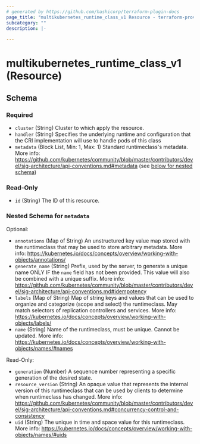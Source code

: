 ```yaml
---
# generated by https://github.com/hashicorp/terraform-plugin-docs
page_title: "multikubernetes_runtime_class_v1 Resource - terraform-provider-multikubernetes"
subcategory: ""
description: |-
  
---
```


# multikubernetes_runtime_class_v1 (Resource)





<!-- schema generated by tfplugindocs -->
## Schema

### Required

- `cluster` (String) Cluster to which apply the resource.
- `handler` (String) Specifies the underlying runtime and configuration that the CRI implementation will use to handle pods of this class
- `metadata` (Block List, Min: 1, Max: 1) Standard runtimeclass's metadata. More info: https://github.com/kubernetes/community/blob/master/contributors/devel/sig-architecture/api-conventions.md#metadata (see [below for nested schema](#nestedblock--metadata))

### Read-Only

- `id` (String) The ID of this resource.

<a id="nestedblock--metadata"></a>
### Nested Schema for `metadata`

Optional:

- `annotations` (Map of String) An unstructured key value map stored with the runtimeclass that may be used to store arbitrary metadata. More info: https://kubernetes.io/docs/concepts/overview/working-with-objects/annotations/
- `generate_name` (String) Prefix, used by the server, to generate a unique name ONLY IF the `name` field has not been provided. This value will also be combined with a unique suffix. More info: https://github.com/kubernetes/community/blob/master/contributors/devel/sig-architecture/api-conventions.md#idempotency
- `labels` (Map of String) Map of string keys and values that can be used to organize and categorize (scope and select) the runtimeclass. May match selectors of replication controllers and services. More info: https://kubernetes.io/docs/concepts/overview/working-with-objects/labels/
- `name` (String) Name of the runtimeclass, must be unique. Cannot be updated. More info: https://kubernetes.io/docs/concepts/overview/working-with-objects/names/#names

Read-Only:

- `generation` (Number) A sequence number representing a specific generation of the desired state.
- `resource_version` (String) An opaque value that represents the internal version of this runtimeclass that can be used by clients to determine when runtimeclass has changed. More info: https://github.com/kubernetes/community/blob/master/contributors/devel/sig-architecture/api-conventions.md#concurrency-control-and-consistency
- `uid` (String) The unique in time and space value for this runtimeclass. More info: https://kubernetes.io/docs/concepts/overview/working-with-objects/names/#uids
